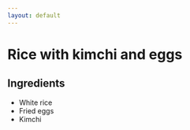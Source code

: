 ```yaml
---
layout: default
---
```

# Rice with kimchi and eggs
## Ingredients
* White rice
* Fried eggs
* Kimchi
